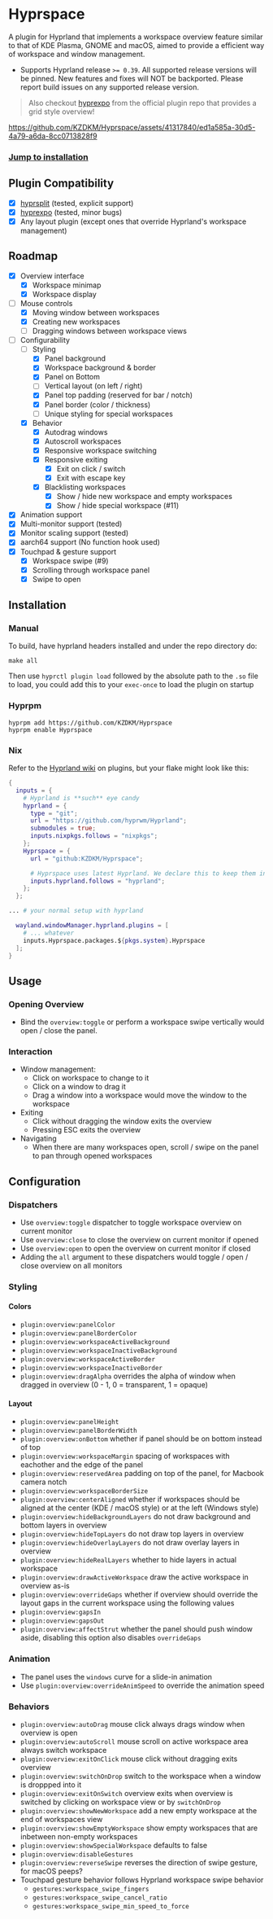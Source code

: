 # Hyprspace

A plugin for Hyprland that implements a workspace overview feature similar to that of KDE Plasma, GNOME and macOS, aimed to provide a efficient way of workspace and window management.

- Supports Hyprland release `>= 0.39`. All supported release versions will be pinned. New features and fixes will NOT be backported. Please report build issues on any supported release version.

> Also checkout [hyprexpo](https://github.com/hyprwm/hyprland-plugins/tree/main/hyprexpo) from the official plugin repo that provides a grid style overview!


https://github.com/KZDKM/Hyprspace/assets/41317840/ed1a585a-30d5-4a79-a6da-8cc0713828f9

### [Jump to installation](#installation)

## Plugin Compatibility
- [x] [hyprsplit](https://github.com/shezdy/hyprsplit) (tested, explicit support)
- [x] [hyprexpo](https://github.com/hyprwm/hyprland-plugins/tree/main/hyprexpo) (tested, minor bugs)
- [x] Any layout plugin (except ones that override Hyprland's workspace management)

## Roadmap
- [x] Overview interface
    - [x] Workspace minimap
    - [x] Workspace display
- [ ] Mouse controls
    - [x] Moving window between workspaces
    - [x] Creating new workspaces
    - [ ] Dragging windows between workspace views
- [ ] Configurability
  - [ ] Styling
    - [x] Panel background
    - [x] Workspace background & border
    - [x] Panel on Bottom
    - [ ] Vertical layout (on left / right)
    - [x] Panel top padding (reserved for bar / notch)
    - [x] Panel border (color / thickness)
    - [ ] Unique styling for special workspaces
  - [x] Behavior
    - [x] Autodrag windows
    - [x] Autoscroll workspaces
    - [x] Responsive workspace switching
    - [x] Responsive exiting 
      - [x] Exit on click / switch
      - [x] Exit with escape key
    - [x] Blacklisting workspaces
      - [x] Show / hide new workspace and empty workspaces
      - [x] Show / hide special workspace (#11)
- [x] Animation support
- [x] Multi-monitor support (tested)
- [x] Monitor scaling support (tested)
- [x] aarch64 support (No function hook used)
- [x] Touchpad & gesture support
  - [x] Workspace swipe (#9)
  - [x] Scrolling through workspace panel
  - [x] Swipe to open

## Installation

### Manual

To build, have hyprland headers installed and under the repo directory do:
```
make all
```
Then use `hyprctl plugin load` followed by the absolute path to the `.so` file to load, you could add this to your `exec-once` to load the plugin on startup

### Hyprpm
```
hyprpm add https://github.com/KZDKM/Hyprspace
hyprpm enable Hyprspace
```

### Nix
Refer to the [Hyprland wiki](https://wiki.hyprland.org/Nix/Hyprland-on-Home-Manager/#plugins) on plugins, but your flake might look like this:
```nix
{
  inputs = {
    # Hyprland is **such** eye candy
    hyprland = {
      type = "git";
      url = "https://github.com/hyprwm/Hyprland";
      submodules = true;
      inputs.nixpkgs.follows = "nixpkgs";
    };
    Hyprspace = {
      url = "github:KZDKM/Hyprspace";

      # Hyprspace uses latest Hyprland. We declare this to keep them in sync.
      inputs.hyprland.follows = "hyprland";
    };
  };

... # your normal setup with hyprland

  wayland.windowManager.hyprland.plugins = [
    # ... whatever
    inputs.Hyprspace.packages.${pkgs.system}.Hyprspace
  ];
}
```

## Usage

### Opening Overview
- Bind the `overview:toggle` or perform a workspace swipe vertically would open / close the panel.
### Interaction
- Window management:
    - Click on workspace to change to it
    - Click on a window to drag it
    - Drag a window into a workspace would move the window to the workspace
- Exiting
    - Click without dragging the window exits the overview
    - Pressing ESC exits the overview
- Navigating
    - When there are many workspaces open, scroll / swipe on the panel to pan through opened workspaces

## Configuration
### Dispatchers
- Use `overview:toggle` dispatcher to toggle workspace overview on current monitor
- Use `overview:close` to close the overview on current monitor if opened
- Use `overview:open` to open the overview on current monitor if closed
- Adding the `all` argument to these dispatchers would toggle / open / close overview on all monitors
### Styling
#### Colors
- `plugin:overview:panelColor`
- `plugin:overview:panelBorderColor`
- `plugin:overview:workspaceActiveBackground`
- `plugin:overview:workspaceInactiveBackground`
- `plugin:overview:workspaceActiveBorder`
- `plugin:overview:workspaceInactiveBorder`
- `plugin:overview:dragAlpha` overrides the alpha of window when dragged in overview (0 - 1, 0 = transparent, 1 = opaque)
#### Layout
- `plugin:overview:panelHeight`
- `plugin:overview:panelBorderWidth`
- `plugin:overview:onBottom` whether if panel should be on bottom instead of top
- `plugin:overview:workspaceMargin` spacing of workspaces with eachother and the edge of the panel
- `plugin:overview:reservedArea` padding on top of the panel, for Macbook camera notch
- `plugin:overview:workspaceBorderSize`
- `plugin:overview:centerAligned` whether if workspaces should be aligned at the center (KDE / macOS style) or at the left (Windows style)
- `plugin:overview:hideBackgroundLayers` do not draw background and bottom layers in overview
- `plugin:overview:hideTopLayers` do not draw top layers in overview
- `plugin:overview:hideOverlayLayers` do not draw overlay layers in overview
- `plugin:overview:hideRealLayers` whether to hide layers in actual workspace
- `plugin:overview:drawActiveWorkspace` draw the active workspace in overview as-is
- `plugin:overview:overrideGaps` whether if overview should override the layout gaps in the current workspace using the following values
- `plugin:overview:gapsIn`
- `plugin:overview:gapsOut`
- `plugin:overview:affectStrut` whether the panel should push window aside, disabling this option also disables `overrideGaps`

### Animation
- The panel uses the `windows` curve for a slide-in animation
- Use `plugin:overview:overrideAnimSpeed` to override the animation speed

### Behaviors
- `plugin:overview:autoDrag` mouse click always drags window when overview is open
- `plugin:overview:autoScroll` mouse scroll on active workspace area always switch workspace
- `plugin:overview:exitOnClick` mouse click without dragging exits overview
- `plugin:overview:switchOnDrop` switch to the workspace when a window is droppped into it
- `plugin:overview:exitOnSwitch` overview exits when overview is switched by clicking on workspace view or by `switchOnDrop`
- `plugin:overview:showNewWorkspace` add a new empty workspace at the end of workspaces view
- `plugin:overview:showEmptyWorkspace` show empty workspaces that are inbetween non-empty workspaces
- `plugin:overview:showSpecialWorkspace` defaults to false
- `plugin:overview:disableGestures`
- `plugin:overview:reverseSwipe` reverses the direction of swipe gesture, for macOS peeps?
- Touchpad gesture behavior follows Hyprland workspace swipe behavior
  - `gestures:workspace_swipe_fingers`
  - `gestures:workspace_swipe_cancel_ratio`
  - `gestures:workspace_swipe_min_speed_to_force`


